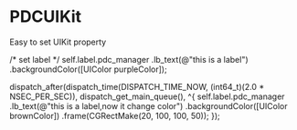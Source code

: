 # PDCUIKit
Easy to set UIKit property 


/* set label */
self.label.pdc_manager
.lb_text(@"this is a label")
.backgroundColor([UIColor purpleColor]);

dispatch_after(dispatch_time(DISPATCH_TIME_NOW, (int64_t)(2.0 * NSEC_PER_SEC)), dispatch_get_main_queue(), ^{
    self.label.pdc_manager
    .lb_text(@"this is a label,now it change color")
    .backgroundColor([UIColor brownColor])
    .frame(CGRectMake(20, 100, 100, 50));
});
